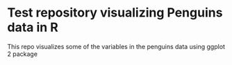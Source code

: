 # Test repository visualizing Penguins data in R

This repo visualizes some of the variables in the penguins data using ggplot 2 package
